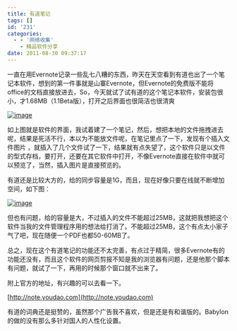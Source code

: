 ```yaml
---
title: 有道笔记
tags: []
id: '231'
categories:
  - - '网络收集'
    - 精品软件分享
date: 2011-08-30 09:37:17
---
```


一直在用Evernote记录一些乱七八糟的东西，昨天在天空看到有道也出了一个笔记本软件，想到的第一件事就是山寨Evernote，但Evernote的免费版不能将office的文档直接放进去，So，今天就试了试有道的这个笔记本软件，安装包很小，才1.68MB（1.1Beta版），打开之后界面也很简洁也很清爽

[![image](http://www.gcsee.com/wp-content/uploads/2011/08/image_thumb.png "image")](http://www.gcsee.com/wp-content/uploads/2011/08/image.png)

如上图就是软件的界面，我试着建了一个笔记，然后，想把本地的文件拖拽进去呢，结果是死活不行，本以为不能放文件呢，在笔记里点了一下，发现有个插入文件图片 ，就插入了几个文件试了一下，结果就有点失望了，这个软件只是以文件的型式存档，要打开，还要在其它软件中打开，不像Evernote直接在软件中就可以预览了，当然，插入图片是直接预览的。

有道还是比较大方的，给的同步容量是1G，而且，现在好像只要在线就不断增加空间，如下图：

[![image](http://www.gcsee.com/wp-content/uploads/2011/08/image_thumb1.png "image")](http://www.gcsee.com/wp-content/uploads/2011/08/image1.png)

但也有问题，给的容量是大，不过插入的文件不能超过25MB，这就把我想把这个软件当我的文件管理程序用的想法给打消了。不能超过25MB，这个有点太小家子气了吧，现在随便一个PDF也都50-60MB了。

总之，现在这个有道笔记的功能还不太完善，有点过于精简，很多Evernote有的功能还没有，而且这个软件的网页剪报不知是我的浏览器有问题，还是他那个脚本有问题，就试了一下，再用的时候那个窗口就不出来了。

附上官方的地址，有兴趣的可以去看一下。

[http://note.youdao.com](http://note.youdao.com)

有道的词典还是挺赞的，虽然那个广告我不喜欢，但是还是有和谐版的。Babylon的做的没有那么多针对国人的人性化设置。